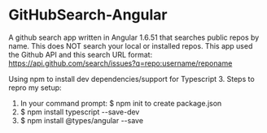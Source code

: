 # GitHubSearch-Angular
A github search app written in Angular 1.6.51 that searches public repos by name.
This does NOT search your local or installed repos.
This app used the Github API and this search URL format: https://api.github.com/search/issues?q=repo:username/reponame

Using npm to install dev dependencies/support for Typescript 3. 
Steps to repro my setup:
1. In your command prompt: 
  $ npm init to create package.json
2. $ npm install typescript --save-dev
3. $ npm install @types/angular --save
